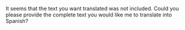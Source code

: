 It seems that the text you want translated was not included. Could you please provide the complete text you would like me to translate into Spanish?